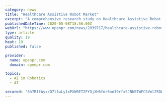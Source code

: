 ```yaml
---
category: news
title: "Healthcare Assistive Robot Market"
excerpt: "A comprehensive research study on Healthcare Assistive Robot Market added by Market Study Report provides insights into the market size and growth trends of this industry over the forecast timeline The study evaluates key aspects of Healthcare Assistive Robot Market"
publishedDateTime: 2020-05-08T18:56:00Z
webUrl: "https://www.openpr.com/news/2039717/healthcare-assistive-robot-market-trends-and-developments-key"
type: article
quality: 19
heat: 19
published: false

provider:
  name: openpr.com
  domain: openpr.com

topics:
  - AI in Robotics
  - AI

secured: "6h7R1fAyx/O7llwLy1xPXW0ET2FYOjXH6fnr6on39rfxSJNhBTWFCSVmlZ5DWT4C0Euh82H8FprCfX5vfjsaRUXbV51FdAkM/ylyasXHtVLPFES20ygvE3kZS8fdR9gQc07gtjc01eS4M+YydQ4fF7qFDTgtLTP2MV12Sk3dr+gOVwZnv4hmZYiqqRnUyV5vGkmsVsbune/XL/GiASSWua3V2zTtBPVNmPybM4iefezVr/W6OJlBhpw/31qU+b7I+ko9TOQTpJvybP1ceMr1F9D904G5q/9bg4xGX1t3BcVTOBwBaaRcDE3BJ//olu8eEBOqkaBkF/MYriITlLBcoEs+pykdwK4323IzYkWo+Y3l8I5kL1HuhdztwS4+owigS4yPYQJNzYhENLM8WogH/dvlHWcg1hpb443432OPtZrDnfgiINA5wuJjdfbCn+vl/gC5yhfa2XjgLiozhq/owINQsI7cqHlmXOcFKRsuXeo=;2zck/grfpdKEyQihLwm0+Q=="
---
```



